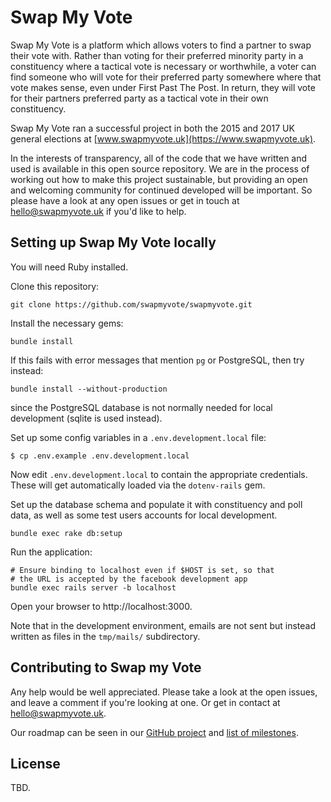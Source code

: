 # Swap My Vote

Swap My Vote is a platform which allows voters to find a partner to swap their vote with.
Rather than voting for their preferred minority party in a constituency where a tactical
vote is necessary or worthwhile, a voter can find someone who will vote for their preferred
party somewhere where that vote makes sense, even under First Past The Post. In return, they
will vote for their partners preferred party as a tactical vote in their own constituency.

Swap My Vote ran a successful project in both the 2015 and 2017 UK general elections at
[www.swapmyvote.uk](https://www.swapmyvote.uk).

In the interests of transparency, all of the code that we have written and used is available
in this open source repository. We are in the process of working out how to make this project
sustainable, but providing an open and welcoming community for continued developed will be
important. So please have a look at any open issues or get in touch at hello@swapmyvote.uk if you'd like to help.

## Setting up Swap My Vote locally

You will need Ruby installed.

Clone this repository:

    git clone https://github.com/swapmyvote/swapmyvote.git

Install the necessary gems:

    bundle install

If this fails with error messages that mention `pg` or PostgreSQL, then
try instead:

    bundle install --without-production

since the PostgreSQL database is not normally needed for local
development (sqlite is used instead).

Set up some config variables in a `.env.development.local` file:

    $ cp .env.example .env.development.local

Now edit `.env.development.local` to contain the appropriate credentials.  These will get automatically loaded via the `dotenv-rails` gem.

Set up the database schema and populate it with constituency and poll data, as well as some test users accounts for local development.

    bundle exec rake db:setup

Run the application:

    # Ensure binding to localhost even if $HOST is set, so that
    # the URL is accepted by the facebook development app
    bundle exec rails server -b localhost

Open your browser to http://localhost:3000.

Note that in the development environment, emails are not sent but instead written
as files in the `tmp/mails/` subdirectory.

## Contributing to Swap my Vote

Any help would be well appreciated. Please take a look at the open issues, and leave a comment if you're looking at one. Or get in contact at hello@swapmyvote.uk.

Our roadmap can be seen in our [GitHub project](https://github.com/orgs/swapmyvote/projects/1)
and [list of milestones](https://github.com/swapmyvote/swapmyvote/milestones?direction=asc&sort=due_date).

## License

TBD.

